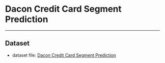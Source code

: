 # Dacon Credit Card Segment Prediction

---

## Dataset

- dataset file: [Dacon Credit Card Segment Prediction](https://dacon.io/competitions/official/236460/overview/description)